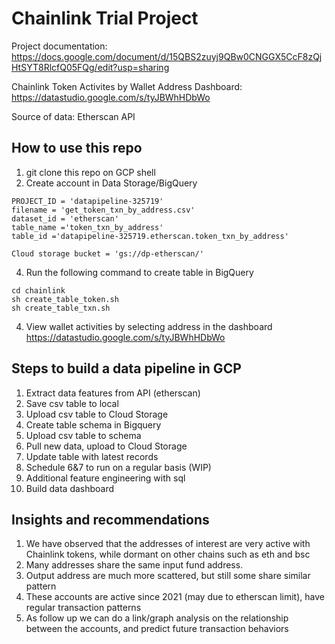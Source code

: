 # Chainlink Trial Project 

Project documentation: https://docs.google.com/document/d/15QBS2zuyj9QBw0CNGGX5CcF8zQjHtSYT8RlcfQ05FQg/edit?usp=sharing

Chainlink Token Activites by Wallet Address Dashboard: https://datastudio.google.com/s/tyJBWhHDbWo

Source of data: Etherscan API 

## How to use this repo 
1. git clone this repo on GCP shell
2. Create account in Data Storage/BigQuery 
```
PROJECT_ID = 'datapipeline-325719'
filename = 'get_token_txn_by_address.csv'
dataset_id = 'etherscan'
table_name ='token_txn_by_address'
table_id ='datapipeline-325719.etherscan.token_txn_by_address'

Cloud storage bucket = 'gs://dp-etherscan/'
```
4. Run the following command to create table in BigQuery
``` 
cd chainlink
sh create_table_token.sh 
sh create_table_txn.sh
```
4. View wallet activities by selecting address in the dashboard
  https://datastudio.google.com/s/tyJBWhHDbWo

## Steps to build a data pipeline in GCP
1. Extract data features from API (etherscan) 
2. Save csv table to local
3. Upload csv table to Cloud Storage
4. Create table schema in Bigquery 
5. Upload csv table to schema 
6. Pull new data, upload to Cloud Storage 
7. Update table with latest records 
8. Schedule 6&7 to run on a regular basis (WIP)
9. Additional feature engineering with sql 
10. Build data dashboard 

## Insights and recommendations 
1. We have observed that the addresses of interest are very active with Chainlink tokens, while dormant on other chains such as eth and bsc
2. Many addresses share the same input fund address. 
3. Output address are much more scattered, but still some share similar pattern
4. These accounts are active since 2021 (may due to etherscan limit), have regular transaction patterns 
5. As follow up we can do a link/graph analysis on the relationship between the accounts, and predict future transaction behaviors
